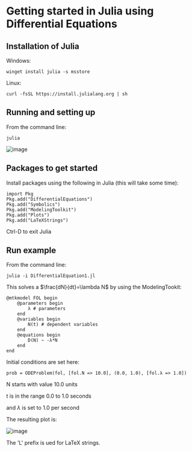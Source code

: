 # Getting started in Julia using Differential Equations

## Installation of Julia
Windows:
```
winget install julia -s msstore
```
Linux: 
```
curl -fsSL https://install.julialang.org | sh
```

## Running and setting up
From the command line:
```
julia
```
![image](https://github.com/gopalchand/julia-differential-equations/assets/45721890/3ff159b7-c0a9-49da-99aa-8ea18ff29151)

## Packages to get started

Install packages using the following in Julia (this will take some time):
```
import Pkg
Pkg.add("DifferentialEquations")
Pkg.add("Symbolics")
Pkg.add("ModelingToolkit")
Pkg.add("Plots")
Pkg.add("LaTeXStrings")
```

Ctrl-D to exit Julia

## Run example
From the command line:
```
julia -i DifferentialEquation1.jl
```

This solves a $\frac{dN}{dt}=\lambda N$ by using the ModelingTookit:

```
@mtkmodel FOL begin
    @parameters begin
        λ # parameters
    end
    @variables begin
        N(t) # dependent variables
    end
    @equations begin
        D(N) ~ -λ*N
    end
end
```

Initial conditions are set here:

```
prob = ODEProblem(fol, [fol.N => 10.0], (0.0, 1.0), [fol.λ => 1.0])
```

N starts with value 10.0 units

t is in the range 0.0 to 1.0 seconds

and ${\lambda}$ is set to 1.0 per second

The resulting plot is:

![image](https://github.com/gopalchand/julia-differential-equations/assets/45721890/bb5fd6ca-6e16-43c8-8f82-9dfec79cc330)

The 'L' prefix is ued for LaTeX strings.
